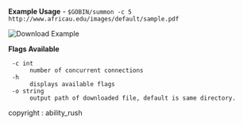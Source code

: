 **Example Usage** - `$GOBIN/summon -c 5 http://www.africau.edu/images/default/sample.pdf`

![Download Example](https://s9.gifyu.com/images/summon.gif)

**Flags Available**

     -c int
          number of concurrent connections
     -h
          displays available flags
     -o string
          output path of downloaded file, default is same directory.

copyright : ability_rush

